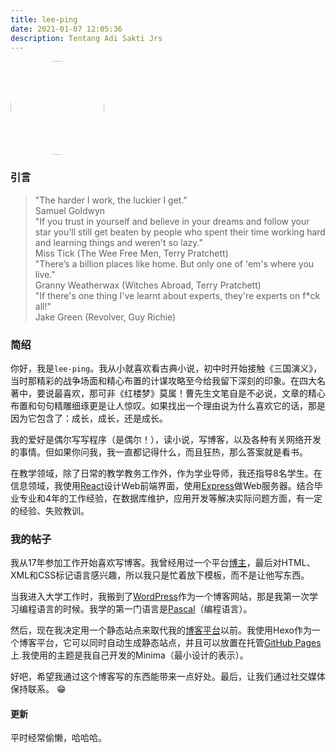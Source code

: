```yaml
---
title: lee-ping
date: 2021-01-07 12:05:36
description: Tentang Adi Sakti Jrs
---
```

<div class="text-center mb-3">
  <img src="/images/lee-ping.jpg" width="150" height="150" style="border-radius: 50%;"  />
</div>

### 引言

>"The harder I work, the luckier I get." </br>Samuel Goldwyn</br>
>"If you trust in yourself and believe in your dreams and follow your star you'll still get beaten by people who spent their time working hard and learning things and weren't so lazy."</br>Miss Tick (The Wee Free Men, Terry Pratchett)</br>
> "There’s a billion places like home. But only one of 'em's where you live." </br> Granny Weatherwax (Witches Abroad, Terry Pratchett)</br>
> "If there's one thing I've learnt about experts, they're experts on f*ck all!" </br> Jake Green (Revolver, Guy Richie)

### 简绍
你好，我是`lee-ping`。我从小就喜欢看古典小说，初中时开始接触《三国演义》，当时那精彩的战争场面和精心布置的计谋攻略至今给我留下深刻的印象。在四大名著中，要说最喜欢，那可非《红楼梦》莫属！曹先生文笔自是不必说，文章的精心布置和句句精雕细琢更是让人惊叹。如果找出一个理由说为什么喜欢它的话，那是因为它包含了：成长，成长，还是成长。

我的爱好是偶尔写写程序（是偶尔！），读小说，写博客，以及各种有关网络开发的事情。但如果你问我，我一直都记得什么，而且狂热，那么答案就是看书。

在教学领域，除了日常的教学教务工作外，作为学业导师，我还指导8名学生。在信息领域，我使用[React]()设计Web前端界面，使用[Express]()做Web服务器。结合毕业专业和4年的工作经验，在数据库维护，应用开发等解决实际问题方面，有一定的经验、失败教训。

### 我的帖子
我从17年参加工作开始喜欢写博客。我曾经用过一个平台[博主](http://www.blogger.com/)，最后对HTML、XML和CSS标记语言感兴趣，所以我只是忙着放下模板，而不是让他写东西。

当我进入大学工作时，我搬到了[WordPress](https://wordpress.com网站/)作为一个博客网站，那是我第一次学习编程语言的时候。我学的第一门语言是[Pascal]()（编程语言）。

然后，现在我决定用一个静态站点来取代我的[博客平台](https://adisaktijrs.wordpress.com/)以前。我使用Hexo作为一个博客平台，它可以同时自动生成静态站点，并且可以放置在托管[GitHub Pages](https://pages.github.com/)上.我使用的主题是我自己开发的Minima（最小设计的表示）。

好吧，希望我通过这个博客写的东西能带来一点好处。最后，让我们通过社交媒体保持联系。 😁

#### 更新
平时经常偷懒，哈哈哈。
